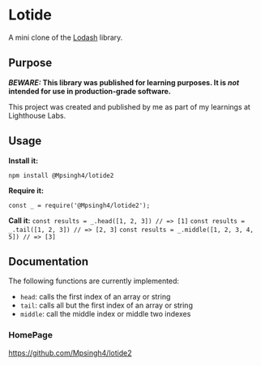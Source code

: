 # Lotide

A mini clone of the [Lodash](https://lodash.com) library.

## Purpose

**_BEWARE:_ This library was published for learning purposes. It is _not_ intended for use in production-grade software.**

This project was created and published by me as part of my learnings at Lighthouse Labs. 

## Usage

**Install it:**

`npm install @Mpsingh4/lotide2`

**Require it:**

`const _ = require('@Mpsingh4/lotide2');`

**Call it:**
`const results = _.head([1, 2, 3]) // => [1]`
`const results = _.tail([1, 2, 3]) // => [2, 3]`
`const results = _.middle([1, 2, 3, 4, 5]) // => [3]`
## Documentation

The following functions are currently implemented:

* `head`: calls the first index of an array or string
* `tail`: calls all but the first index of an array or string
* `middle`: call the middle index or middle two indexes


### HomePage

https://github.com/Mpsingh4/lotide2